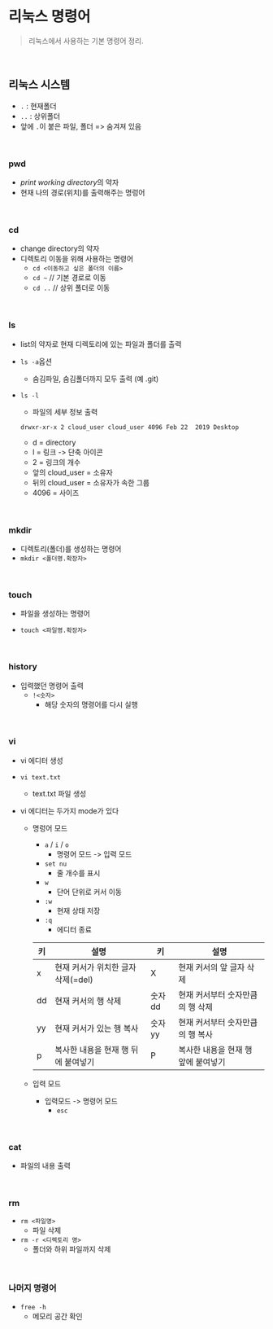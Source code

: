 # 리눅스 명령어

> 리눅스에서 사용하는 기본 명령어 정리. 
>

<br/>

## 리눅스 시스템

- `.` : 현재폴더
- `..` : 상위폴더
- 앞에 `.`이 붙은 파일, 폴더 => 숨겨져 있음

<br/>

### pwd

- *print working directory*의 약자
- 현재 나의 경로(위치)를 출력해주는 명렁어

<br/>

### cd

- change directory의 약자
- 디렉토리 이동을 위해 사용하는 명령어
  - `cd <이동하고 싶은 폴더의 이름>`
  - `cd ~`  // 기본 경로로 이동
  - `cd ..`  // 상위 폴더로 이동

<br/>

### ls

- list의 약자로 현재 디렉토리에 있는 파일과 폴더를 출력

- `ls -a`옵션
  
  - 숨김파일, 숨김폴더까지 모두 출력  (예 .git)
  
- `ls -l`

  - 파일의 세부 정보 출력

  ```
  drwxr-xr-x 2 cloud_user cloud_user 4096 Feb 22  2019 Desktop
  ```

  - d = directory
  - l = 링크 -> 단축 아이콘
  - 2 = 링크의 개수
  - 앞의 cloud_user  = 소유자
  - 뒤의 cloud_user  =  소유자가 속한 그룹
  - 4096  = 사이즈


<br/>

### mkdir

- 디렉토리(폴더)를 생성하는 명령어
- `mkdir <폴더명.확장자>`

<br/>

### touch

- 파일을 생성하는 명령어

- `touch <파일명.확장자>`

<br/>

### history

- 입력했던 명령어 출력
  - `!<숫자>`
    - 해당 숫자의 명령어를 다시 실행

<br/>

### vi

- vi 에디터 생성

- `vi text.txt`

  - text.txt 파일 생성

- vi 에디터는 두가지 mode가 있다

  - 명렁어 모드

    - `a` / `i` / `o`
      - 명령어 모드 -> 입력 모드
    - `set nu`
      - 줄 개수를 표시
    - `w`
      - 단어 단위로 커서 이동
    - `:w`
      - 현재 상태 저장
    - `:q`
      - 에디터 종료

    | 키   | 설명                                | 키     | 설명                                |
    | ---- | ----------------------------------- | ------ | ----------------------------------- |
    | x    | 현재 커서가 위치한 글자 삭제(=del)  | X      | 현재 커서의 앞 글자 삭제            |
    | dd   | 현재 커서의 행 삭제                 | 숫자dd | 현재 커서부터 숫자만큼의 행 삭제    |
    | yy   | 현재 커서가 있는 행 복사            | 숫자yy | 현재 커서부터 숫자만큼의 행 복사    |
    | p    | 복사한 내용을 현재 행 뒤에 붙여넣기 | P      | 복사한 내용을 현재 행 앞에 붙여넣기 |

  

  - 입력 모드
    - 입력모드 -> 명령어 모드
      - `esc`

<br/>

### cat

- 파일의 내용 출력

<br/>



### rm

- `rm <파일명>`
  - 파일 삭제
- `rm -r <디렉토리 명>`
  - 폴더와 하위 파일까지 삭제



<br/>

### 나머지 명령어

- `free -h`
  - 메모리 공간 확인